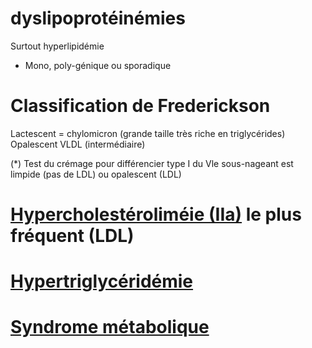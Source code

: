 # dyslipoprotéinémies



Surtout hyperlipidémie 

- Mono, poly-génique ou sporadique 


# Classification de Frederickson


Lactescent = chylomicron (grande taille très riche en triglycérides)
Opalescent VLDL (intermédiaire) 



(*) Test du crémage pour différencier type I du Vle sous-nageant est limpide (pas de LDL) ou opalescent (LDL)


# [Hypercholestéroliméie (IIa)](#hypercholestc3a9rolc3a9mie-iianorgmd) le plus fréquent (LDL)



# [Hypertriglycéridémie](#hypertriglycc3a9ridc3a9mienorgmd)



# [Syndrome métabolique](#syndrome-mc3a9taboliquenorgmd)

